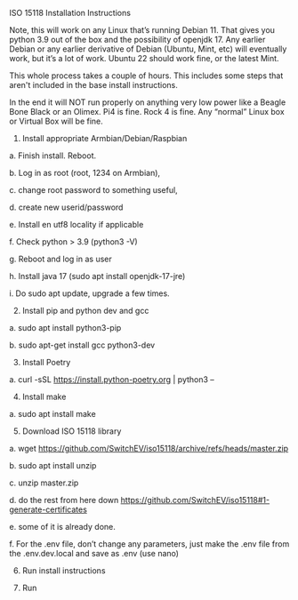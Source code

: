 ISO 15118 Installation Instructions

Note, this will work on any Linux that’s running Debian 11. That gives you python 3.9 out of the box and the possibility of openjdk 17. 
Any earlier Debian or any earlier derivative of Debian (Ubuntu, Mint, etc) will eventually work, but it’s a lot of work. Ubuntu 22 should work fine, or the latest Mint. 

This whole process takes a couple of hours. This includes some steps that aren't included in the base install instructions. 

In the end it will NOT run properly on anything very low power like a Beagle Bone Black or an Olimex. Pi4 is fine. Rock 4 is fine. Any “normal” Linux box or Virtual Box will be fine. 

1.	Install appropriate Armbian/Debian/Raspbian 
  
  a.	Finish install. Reboot. 
  
  b.	Log in as root (root, 1234 on Armbian), 
  
  c.	change root password to something useful, 
  
  d.	create new userid/password
  
  e.	Install en utf8 locality if applicable
  
  f.	Check python > 3.9  (python3 -V)
  
  g.	Reboot and log in as user
  
  h.	Install java 17  (sudo apt install openjdk-17-jre)
  
  i.	Do sudo apt update, upgrade a few times.



2.	Install pip and python dev and gcc

  a.	sudo apt install python3-pip

  b.	sudo apt-get install gcc python3-dev


3.	Install Poetry
  
  a.	curl -sSL https://install.python-poetry.org | python3 –


4.	Install make 

  a.	sudo apt install make



5.	Download ISO 15118 library

  a.	wget https://github.com/SwitchEV/iso15118/archive/refs/heads/master.zip
  
  b.	sudo apt install unzip
  
  c.	unzip master.zip
  
  d.	do the rest from here down https://github.com/SwitchEV/iso15118#1-generate-certificates
  
  e.	some of it is already done. 
  
  f.	For the .env file, don’t change any parameters, just make the .env file from the .env.dev.local and save as .env (use nano)


6.	Run install instructions


7.	Run
